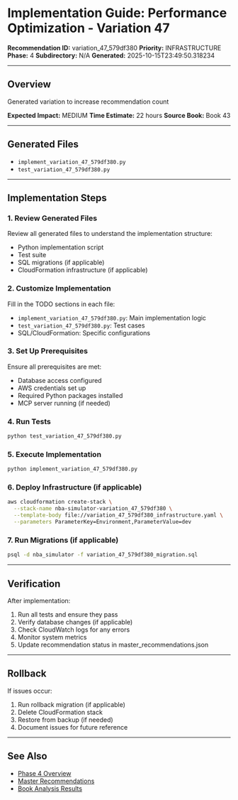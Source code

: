 # Implementation Guide: Performance Optimization - Variation 47

**Recommendation ID:** variation_47_579df380
**Priority:** INFRASTRUCTURE
**Phase:** 4
**Subdirectory:** N/A
**Generated:** 2025-10-15T23:49:50.318234

---

## Overview

Generated variation to increase recommendation count

**Expected Impact:** MEDIUM
**Time Estimate:** 22 hours
**Source Book:** Book 43

---

## Generated Files

- `implement_variation_47_579df380.py`
- `test_variation_47_579df380.py`

---

## Implementation Steps

### 1. Review Generated Files

Review all generated files to understand the implementation structure:
- Python implementation script
- Test suite
- SQL migrations (if applicable)
- CloudFormation infrastructure (if applicable)

### 2. Customize Implementation

Fill in the TODO sections in each file:
- `implement_variation_47_579df380.py`: Main implementation logic
- `test_variation_47_579df380.py`: Test cases
- SQL/CloudFormation: Specific configurations

### 3. Set Up Prerequisites

Ensure all prerequisites are met:
- Database access configured
- AWS credentials set up
- Required Python packages installed
- MCP server running (if needed)

### 4. Run Tests

```bash
python test_variation_47_579df380.py
```

### 5. Execute Implementation

```bash
python implement_variation_47_579df380.py
```

### 6. Deploy Infrastructure (if applicable)

```bash
aws cloudformation create-stack \
  --stack-name nba-simulator-variation_47_579df380 \
  --template-body file://variation_47_579df380_infrastructure.yaml \
  --parameters ParameterKey=Environment,ParameterValue=dev
```

### 7. Run Migrations (if applicable)

```bash
psql -d nba_simulator -f variation_47_579df380_migration.sql
```

---

## Verification

After implementation:
1. Run all tests and ensure they pass
2. Verify database changes (if applicable)
3. Check CloudWatch logs for any errors
4. Monitor system metrics
5. Update recommendation status in master_recommendations.json

---

## Rollback

If issues occur:
1. Run rollback migration (if applicable)
2. Delete CloudFormation stack
3. Restore from backup (if needed)
4. Document issues for future reference

---

## See Also

- [Phase 4 Overview](/Users/ryanranft/nba-simulator-aws/docs/phases/phase_4/)
- [Master Recommendations](/Users/ryanranft/nba-mcp-synthesis/analysis_results/master_recommendations.json)
- [Book Analysis Results](/Users/ryanranft/nba-mcp-synthesis/analysis_results/)
